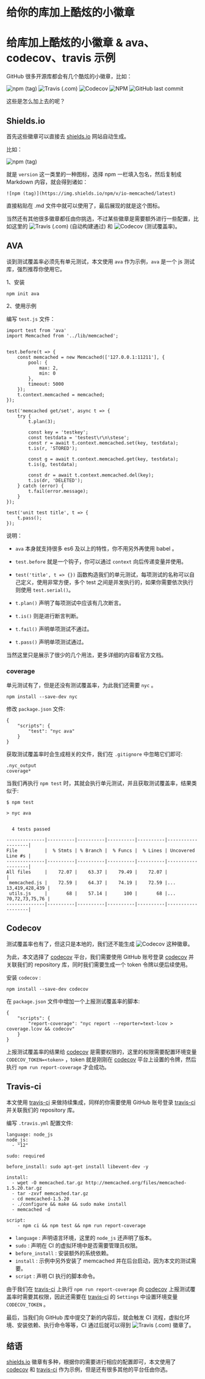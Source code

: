 # 给你的库加上酷炫的小徽章


# 给库加上酷炫的小徽章 & ava、codecov、travis 示例

GitHub 很多开源库都会有几个酷炫的小徽章，比如：

![npm (tag)](https://img.shields.io/npm/v/io-memcached/latest) ![Travis (.com)](https://img.shields.io/travis/com/rifewang/io-memcached) ![Codecov](https://img.shields.io/codecov/c/github/rifewang/io-memcached) ![NPM](https://img.shields.io/npm/l/io-memcached) ![GitHub last commit](https://img.shields.io/github/last-commit/rifewang/io-memcached)

这些是怎么加上去的呢？

## Shields.io
首先这些徽章可以直接去 [shields.io](https://shields.io/) 网站自动生成。

比如：

![npm (tag)](https://img.shields.io/npm/v/io-memcached/latest)

就是 `version` 这一类里的一种图标，选择 npm 一栏填入包名，然后复制成 Markdown 内容，就会得到诸如：
```
![npm (tag)](https://img.shields.io/npm/v/io-memcached/latest)
```
直接粘贴在 .md 文件中就可以使用了，最后展现的就是这个图标。

当然还有其他很多徽章都任由你挑选，不过某些徽章是需要额外进行一些配置，比如这里的 ![Travis (.com)](https://img.shields.io/travis/com/rifewang/io-memcached) (自动构建通过) 和 ![Codecov](https://img.shields.io/codecov/c/github/rifewang/io-memcached) (测试覆盖率)。

## AVA
谈到测试覆盖率必须先有单元测试，本文使用 `ava` 作为示例，`ava` 是一个 js 测试库，强烈推荐你使用它。

1、安装
```
npm init ava
```

2、使用示例

编写 `test.js` 文件：
```
import test from 'ava'
import Memcached from '../lib/memcached';


test.before(t => {
	const memcached = new Memcached(['127.0.0.1:11211'], {
        pool: {
            max: 2,
            min: 0
        },
        timeout: 5000
    });
    t.context.memcached = memcached;
});

test('memcached get/set', async t => {
    try {
        t.plan(3);

        const key = 'testkey';
        const testdata = 'testest\r\n\stese';
        const r = await t.context.memcached.set(key, testdata);
        t.is(r, 'STORED');

        const g = await t.context.memcached.get(key, testdata);
        t.is(g, testdata);

        const dr = await t.context.memcached.del(key);
        t.is(dr, 'DELETED');
    } catch (error) {
        t.fail(error.message);
    }
});

test('unit test title', t => {
    t.pass();
});
```
说明：
- `ava` 本身就支持很多 es6 及以上的特性，你不用另外再使用 babel 。

- `test.before` 就是一个钩子，你可以通过 `context` 向后传递变量并使用。

- `test('title', t => {})` 函数构造我们的单元测试，每项测试的名称可以自己定义，使用非常方便，多个 test 之间是并发执行的，如果你需要依次执行则使用 `test.serial()`。
- `t.plan()` 声明了每项测试中应该有几次断言。
- `t.is()` 则是进行断言判断。
- `t.fail()` 声明单项测试不通过。
- `t.pass()` 声明单项测试通过。

当然这里只是展示了很少的几个用法，更多详细的内容看官方文档。

### coverage
单元测试有了，但是还没有测试覆盖率，为此我们还需要 `nyc` 。
```
npm install --save-dev nyc
```
修改 `package.json` 文件:
```
{
	"scripts": {
		"test": "nyc ava"
	}
}
```
获取测试覆盖率时会生成相关的文件，我们在 `.gitignore` 中忽略它们即可:
```
.nyc_output
coverage*
```

当我们再执行 `npm test` 时，其就会执行单元测试，并且获取测试覆盖率，结果类似于:
```
$ npm test

> nyc ava


  4 tests passed

--------------|----------|----------|----------|----------|-------------------|
File          |  % Stmts | % Branch |  % Funcs |  % Lines | Uncovered Line #s |
--------------|----------|----------|----------|----------|-------------------|
All files     |    72.07 |    63.37 |    79.49 |    72.07 |                   |
 memcached.js |    72.59 |    64.37 |    74.19 |    72.59 |... 13,419,428,439 |
 utils.js     |       68 |    57.14 |      100 |       68 |... 70,72,73,75,76 |
--------------|----------|----------|----------|----------|-------------------|
```

## Codecov
测试覆盖率也有了，但这只是本地的，我们还不能生成 ![Codecov](https://img.shields.io/codecov/c/github/rifewang/io-memcached) 这种徽章。

为此，本文选择了 [codecov](https://codecov.io/) 平台，我们需要使用 GitHub 账号登录 [codecov](https://codecov.io/) 并关联我们的 repository 库，同时我们需要生成一个 token 令牌以便后续使用。

安装 `codecov` :
```
npm install --save-dev codecov
```

在 `package.json` 文件中增加一个上报测试覆盖率的脚本:
```
{
	"scripts": {
		"report-coverage": "nyc report --reporter=text-lcov > coverage.lcov && codecov"
	}
}
```
上报测试覆盖率的结果给 [codecov](https://codecov.io/) 是需要权限的，这里的权限需要配置环境变量 `CODECOV_TOKEN=<token>` ，token 就是刚刚在 [codecov](https://codecov.io/) 平台上设置的令牌，然后执行 `npm run report-coverage` 才会成功。

## Travis-ci
本文使用 [travis-ci](https://travis-ci.com/) 来做持续集成，同样的你需要使用 GitHub 账号登录 [travis-ci](https://travis-ci.com/) 并关联我们的 repository 库。

编写 `.travis.yml` 配置文件:
```
language: node_js
node_js:
  - "12"

sudo: required

before_install: sudo apt-get install libevent-dev -y

install:
  - wget -O memcached.tar.gz http://memcached.org/files/memcached-1.5.20.tar.gz
  - tar -zxvf memcached.tar.gz
  - cd memcached-1.5.20
  - ./configure && make && sudo make install
  - memcached -d

script:
    - npm ci && npm test && npm run report-coverage
```

- `language` : 声明语言环境，这里的 `node_js` 还声明了版本。
- `sudo` : 声明在 CI 的虚拟环境中是否需要管理员权限。
- `before_install` : 安装额外的系统依赖。
- `install` : 示例中另外安装了 memcached 并在后台启动，因为本文的测试需要。
- `script` : 声明 CI 执行的脚本命令。

由于我们在 [travis-ci](https://travis-ci.com/) 上执行 `npm run report-coverage` 向 [codecov](https://codecov.io/) 上报测试覆盖率时需要其权限，因此还需要在 [travis-ci](https://travis-ci.com/) 的 `Settings` 中设置环境变量 `CODECOV_TOKEN` 。

最后，当我们向 GitHub 库中提交了新的内容后，就会触发 CI 流程，虚拟化环境、安装依赖、执行命令等等，CI 通过后就可以得到 ![Travis (.com)](https://img.shields.io/travis/com/rifewang/io-memcached) 徽章了。

## 结语
[shields.io](https://shields.io/) 徽章有多种，根据你的需要进行相应的配置即可，本文使用了 [codecov](https://codecov.io/) 和 [travis-ci](https://travis-ci.com/) 作为示例，但是还有很多其他的平台任由你选。
